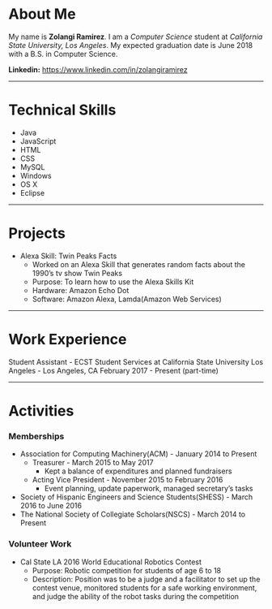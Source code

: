 # About Me
My name is **Zolangi Ramirez**. I am a _Computer Science_ student at _California State University, Los Angeles_. My expected graduation date is June 2018 with a B.S. in Computer Science.

**Linkedin:** https://www.linkedin.com/in/zolangiramirez

- - - -
# Technical Skills
  * Java
  * JavaScript
  * HTML
  * CSS
  * MySQL
  * Windows
  * OS X
  * Eclipse
  
- - - -
# Projects
  * Alexa Skill: Twin Peaks Facts
    * Worked on an Alexa Skill that generates random facts about the 1990’s tv show Twin Peaks
    * Purpose: To learn how to use the Alexa Skills Kit
    * Hardware: Amazon Echo Dot
    * Software: Amazon Alexa, Lamda(Amazon Web Services)

- - - -
# Work Experience
Student Assistant - ECST Student Services at California State University Los Angeles - Los Angeles, CA
February 2017 - Present (part-time)

- - - -
# Activities
  
  ### Memberships
  * Association for Computing Machinery(ACM) - January 2014 to Present
    * Treasurer - March 2015 to May 2017
      * Kept a balance of expenditures and planned fundraisers
    * Acting Vice President - November 2015 to February 2016
      * Event planning, update paperwork, managed secretary’s tasks
  * Society of Hispanic Engineers and Science Students(SHESS) - March 2016 to June 2016
  * The National Society of Collegiate Scholars(NSCS) - March 2014 to Present
  
  ### Volunteer Work
  * Cal State LA 2016 World Educational Robotics Contest
    * Purpose: Robotic competition for students of age 6 to 18 
    * Description: Position was to be a judge and a facilitator to set up the contest venue, monitored students for a safe working environment, and judge the ability of the robot tasks during the competition

